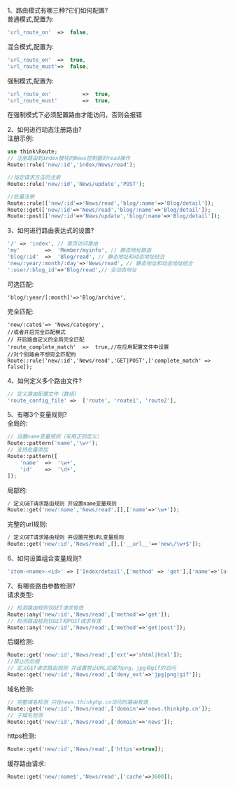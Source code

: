 1、路由模式有哪三种?它们如何配置?<br>
普通模式,配置为:
```php
'url_route_on'  =>  false,
```
混合模式,配置为:
```php
'url_route_on'  =>  true,
'url_route_must'=>  false,
```
强制模式,配置为:
```php
'url_route_on'  		=>  true,
'url_route_must'		=>  true,
```
在强制模式下必须配置路由才能访问，否则会报错<br>

2、如何进行动态注册路由?<br>
注册示例:
```php
use think\Route;
// 注册路由到index模块的News控制器的read操作
Route::rule('new/:id','index/News/read');

//指定请求方法的注册
Route::rule('new/:id','News/update','POST');

//批量注册
Route::rule(['new/:id'=>'News/read','blog/:name'=>'Blog/detail']);
Route::get(['new/:id'=>'News/read','blog/:name'=>'Blog/detail']);
Route::post(['new/:id'=>'News/update','blog/:name'=>'Blog/detail']);
```

3、如何进行路由表达式的设置?
```php
'/' => 'index', // 首页访问路由
'my'        =>  'Member/myinfo', // 静态地址路由
'blog/:id'  =>  'Blog/read', // 静态地址和动态地址结合
'new/:year/:month/:day'=>'News/read', // 静态地址和动态地址结合
':user/:blog_id'=>'Blog/read',// 全动态地址
```
可选匹配:
```
'blog/:year/[:month]'=>'Blog/archive',
```
完全匹配:
```
'new/:cate$'=> 'News/category',
//或者开启完全匹配模式
// 开启路由定义的全局完全匹配
'route_complete_match'  =>  true,//在应用配置文件中设置
//对个别路由不想完全匹配的
Route::rule('new/:id','News/read','GET|POST',['complete_match' => false]);
```
4、如何定义多个路由文件?
```php
// 定义路由配置文件（数组）
'route_config_file' =>  ['route', 'route1', 'route2'],
```
5、有哪3个变量规则?<br>
全局的:
```php
// 设置name变量规则（采用正则定义）
Route::pattern('name','\w+');
// 支持批量添加
Route::pattern([
    'name'  =>  '\w+',
    'id'    =>  '\d+',
]);
```
局部的:
```php
/ 定义GET请求路由规则 并设置name变量规则
Route::get('new/:name','News/read',[],['name'=>'\w+']);
```
完整的url规则:
```php
/ 定义GET请求路由规则 并设置完整URL变量规则
Route::get('new/:id','News/read',[],['__url__'=>'new\/\w+$']);
```
6、如何设置组合变量规则?
```php
'item-<name>-<id>' => ['Index/detail',['method' => 'get'],['name'=>'[a-zA-Z]+','id'=>'\d+']],
```

7、有哪些路由参数检测?<br>
请求类型:
```php
// 检测路由规则仅GET请求有效
Route::any('new/:id','News/read',['method'=>'get']);
// 检测路由规则仅GET和POST请求有效
Route::any('new/:id','News/read',['method'=>'get|post']);
```
后缀检测:
```php
Route::get('new/:id','News/read',['ext'=>'shtml|html']);
//禁止的后缀
// 定义GET请求路由规则 并设置禁止URL后缀为png、jpg和gif的访问
Route::get('new/:id','News/read',['deny_ext'=>'jpg|png|gif']);
```
域名检测:
```php
// 完整域名检测 只在news.thinkphp.cn访问时路由有效
Route::get('new/:id','News/read',['domain'=>'news.thinkphp.cn']);
// 子域名检测
Route::get('new/:id','News/read',['domain'=>'news']);
```
https检测:
```php
Route::get('new/:id','News/read',['https'=>true]);
```
缓存路由请求:
```php
Route::get('new/:name$','News/read',['cache'=>3600]);
```
